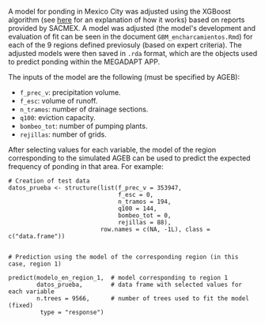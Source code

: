 A model for ponding in Mexico City was adjusted using the XGBoost algorithm (see [here](http://uc-r.github.io/gbm_regression) for an explanation of how it works) based on reports provided by SACMEX. A model was adjusted (the model's development and evaluation of  fit can be seen in the document `GBM_encharcamientos.Rmd`) for each of the 9 regions defined previosuly (based on expert criteria). The adjusted models were then saved in `.rda` format, which are the objects used to predict ponding within the MEGADAPT APP.

The inputs of the model are the following (must be specified by AGEB):

* `f_prec_v`: precipitation volume.
* `f_esc`: volume of runoff.
* `n_tramos`: number of drainage sections.
* `q100`: eviction capacity.
* `bombeo_tot`: number of pumping plants.
* `rejillas`: number of grids.

After selecting values for each variable, the model of the region corresponding to the simulated AGEB can be used to predict the expected frequency of ponding in that area. For example:

```
# Creation of test data
datos_prueba <- structure(list(f_prec_v = 353947,
                               f_esc = 0,
                               n_tramos = 194,
                               q100 = 144,
                               bombeo_tot = 0,
                               rejillas = 88),
                          row.names = c(NA, -1L), class = c("data.frame"))


# Prediction using the model of the corresponding region (in this case, region 1)

predict(modelo_en_region_1,  # model corresponding to region 1
        datos_prueba,        # data frame with selected values for each variable
        n.trees = 9566,      # number of trees used to fit the model (fixed)
         type = "response")
```
